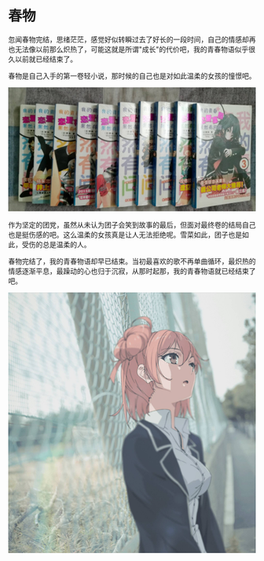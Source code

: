 # 春物

忽闻春物完结，思绪茫茫，感觉好似转瞬过去了好长的一段时间，自己的情感却再也无法像以前那么炽热了，可能这就是所谓"成长"的代价吧，我的青春物语似乎很久以前就已经结束了。

春物是自己入手的第一卷轻小说，那时候的自己也是对如此温柔的女孩的憧憬吧。

![春物](/IMAGES/2019/春物/春物.jpg)

作为坚定的团党，虽然从未认为团子会笑到故事的最后，但面对最终卷的结局自己也是挺伤感的吧。这么温柔的女孩真是让人无法拒绝呢。雪菜如此，团子也是如此，受伤的总是温柔的人。

春物完结了，我的青春物语却早已结束。当初最喜欢的歌不再单曲循环，最炽热的情感逐渐平息，最躁动的心也归于沉寂，从那时起那，我的青春物语就已经结束了吧。

![团子🍡](/IMAGES/2019/春物/yui.jpg)
